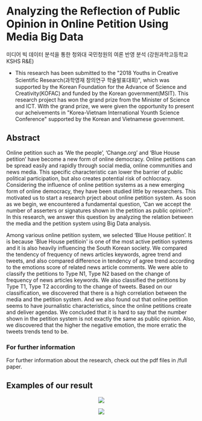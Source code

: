 # Analyzing the Reflection of Public Opinion in Online Petition Using Media Big Data
미디어 빅 데이터 분석을 통한 청와대 국민청원의 여론 반영 분석 (강원과학고등학교 KSHS R&E)

- This research has been submitted to the "2018 Youths in Creative Scientific Research(과학영재 창의연구 학술발표대회)", which was supported by the Korean Foundation for the Advance of Science and Creativity(KOFAC) and funded by the Korean government(MSIT). This research project has won the grand prize from the Minister of Science and ICT. With the grand prize, we were given the opportunity to present our acheivements in "Korea-Vietnam International Younth Science Conference" supported by the Korean and Vietnamese government. 

## Abstract

Online petition such as ‘We the people’, ‘Change.org’ and ‘Blue House petition’ have become a new form of online democracy. Online petitions can be spread easily and rapidly through social media, online communities and news media. This specific characteristic can lower the barrier of public political participation, but also creates potential risk of ochlocracy. Considering the influence of online petition systems as a new emerging form of online democracy, they have been studied little by researchers. This motivated us to start a research prject about online petition system. As soon as we begin, we encountered a fundamental question, ‘Can we accept the number of asserters or signatures shown in the petition as public opinion?’. In this research, we answer this question by analyzing the relation between the media and the petition system using Big Data analysis. 

Among various online petition system, we selected ‘Blue House petition’. It is because 'Blue House petitioin' is one of the most active petition systems and it is also heavily influencing the South Korean society. We compared the tendency of frequency of news articles keywords, agree trend and tweets, and also compared difference in tendency of agree trend according to the emotions score of related news article comments. We were able to classify the petitions to Type N1, Type N2 based on the change of frequency of news articles keywords. We also classified the petitions by Type T1, Type T2 according to the change of tweets. Based on our classification, we discovered that there is a high correlation between the media and the petition system. And we also found out that online petition seems to have journalistic characteristics, since the online petitions create and deliver agendas. We concluded that it is hard to say that the number shown in the petition system is not exactly the same as public opinion. Also, we discovered that the higher the negative emotion, the more erratic the tweets trends tend to be.

### For further information
For further information about the research, check out the pdf files in /full paper.


## Examples of our result

<p align="center">
  <img src="https://user-images.githubusercontent.com/19422758/103363495-91036700-4afe-11eb-9255-95e16f5dc26f.png" />
<p/>

<p align="center">
  <img src="https://user-images.githubusercontent.com/19422758/103363191-d7a49180-4afd-11eb-9e05-b0cf9451608f.png" />
<p/>


